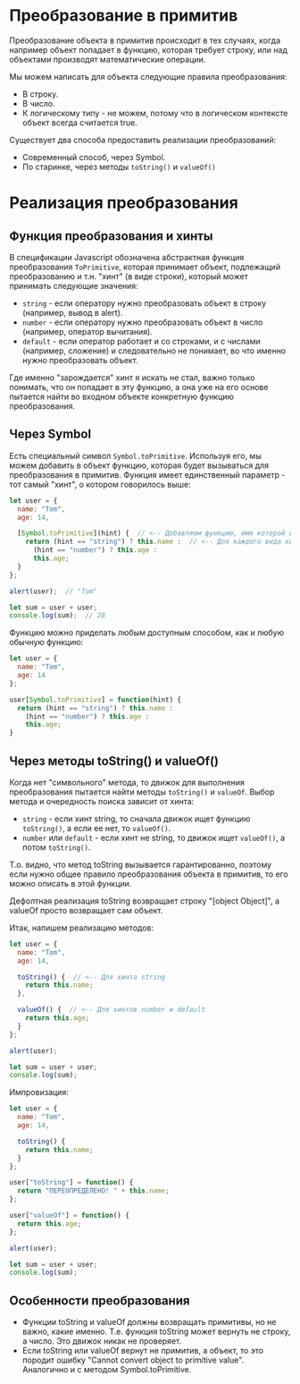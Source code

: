 # Преобразование в примитив

Преобразование объекта в примитив происходит в тех случаях, когда например объект попадает в функцию, которая требует строку, или над объектами производят математические операции.

Мы можем написать для объекта следующие правила преобразования:

* В строку.
* В число.
* К логическому типу - не можем, потому что в логическом контексте объект всегда считается true.

Существует два способа предоставить реализации преобразований:

* Современный способ, через Symbol.
* По старинке, через методы `toString()` и `valueOf()`

# Реализация преобразования

## Функция преобразования и хинты

В спецификации Javascript обозначена абстрактная функция преобразования `ToPrimitive`, которая принимает объект, подлежащий преобразованию и т.н. "хинт" (в виде строки), который может принимать следующие значения:

* `string` - если оператору нужно преобразовать объект в строку (например, вывод в alert).
* `number` - если оператору нужно преобразовать объект в число (например, оператор вычитания).
* `default` - если оператор работает и со строками, и с числами (например, сложение) и следовательно не понимает, во что именно нужно преобразовать объект.

Где именно "зарождается" хинт я искать не стал, важно только понимать, что он попадает в эту функцию, а она уже на его основе пытается найти во входном объекте конкретную функцию преобразования.

## Через Symbol

Есть специальный символ `Symbol.toPrimitive`. Используя его, мы можем добавить в объект функцию, которая будет вызываться для преобразования в примитив. Функция имеет единственный параметр - тот самый "хинт", о котором говорилось выше:

```javascript
let user = {
  name: "Tom",
  age: 14,

  [Symbol.toPrimitive](hint) {  // <-- Добавляем функцию, имя которой вычисляется из символа
    return (hint == "string") ? this.name :  // <-- Для каждого вида хинта пишем преобразование
      (hint == "number") ? this.age :
      this.age;
  }
};

alert(user);  // "Tom"

let sum = user + user;
console.log(sum);  // 28
```

Функцию можно приделать любым доступным способом, как и любую обычную функцию:

```javascript
let user = {
  name: "Tom",
  age: 14
};

user[Symbol.toPrimitive] = function(hint) {
  return (hint == "string") ? this.name :
    (hint == "number") ? this.age :
    this.age;
}
```

## Через методы toString() и valueOf()

Когда нет "символьного" метода, то движок для выполнения преобразования пытается найти методы `toString()` и `valueOf`. Выбор метода и очередность поиска зависит от хинта:

* `string` - если хинт string, то сначала движок ищет функцию `toString()`, а если ее нет, то `valueOf()`.
* `number` или `default` - если хинт не string, то движок ищет `valueOf()`, а потом `toString()`.

Т.о. видно, что метод toString вызывается гарантированно, поэтому если нужно общее правило преобразования объекта в примитив, то его можно описать в этой функции.

Дефолтная реализация toString возвращает строку "[object Object]", а valueOf просто возвращает сам объект.

Итак, напишем реализацию методов:

```javascript
let user = {
  name: "Tom",
  age: 14,

  toString() {  // <-- Для хинта string
    return this.name;
  },

  valueOf() {  // <-- Для хинтов number и default
    return this.age;
  }
};

alert(user);

let sum = user + user;
console.log(sum);
```

Импровизация:

```javascript
let user = {
  name: "Tom",
  age: 14,

  toString() {
    return this.name;
  }
};

user["toString"] = function() {
  return "ПЕРЕОПРЕДЕЛЕНО! " + this.name;
};

user["valueOf"] = function() {
  return this.age;
};

alert(user);

let sum = user + user;
console.log(sum);
```

## Особенности преобразования

* Функции toString и valueOf должны возвращать примитивы, но не важно, какие именно. Т.е. функция toString может вернуть не строку, а число. Это движок никак не проверяет.
* Если toString или valueOf вернут не примитив, а объект, то это породит ошибку "Cannot convert object to primitive value". Аналогично и с методом Symbol.toPrimitive.